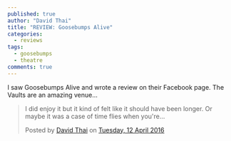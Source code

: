 ```yaml
---
published: true
author: "David Thai"
title: "REVIEW: Goosebumps Alive"
categories: 
  - reviews
tags: 
  - goosebumps
  - theatre
comments: true
---
```

I saw Goosebumps Alive and wrote a review on their Facebook page. The Vaults are an amazing venue...
<div id="fb-root"></div>
<script>(function(d, s, id) {
  var js, fjs = d.getElementsByTagName(s)[0];
  if (d.getElementById(id)) return;
  js = d.createElement(s); js.id = id;
  js.src = "//connect.facebook.net/en_GB/sdk.js#xfbml=1&version=v2.6&appId=186250093794";
  fjs.parentNode.insertBefore(js, fjs);
}(document, 'script', 'facebook-jssdk'));</script>

<div class="fb-post" data-href="https://www.facebook.com/dafuloth/posts/10100394627562843" data-width="500" data-show-text="true"><div class="fb-xfbml-parse-ignore"><blockquote cite="https://www.facebook.com/dafuloth/posts/10100394627562843:0"><p>I did enjoy it but it kind of felt like it should have been longer. Or maybe it was a case of time flies when you&#039;re...</p>Posted by <a href="#" role="button">David Thai</a> on&nbsp;<a href="https://www.facebook.com/dafuloth/posts/10100394627562843:0">Tuesday, 12 April 2016</a></blockquote></div></div>
